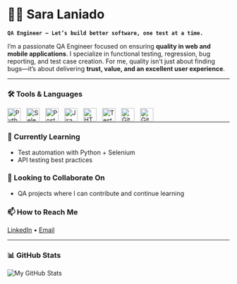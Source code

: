 # 👨‍💻 Sara Laniado

**`QA Engineer – Let’s build better software, one test at a time.`**

I’m a passionate QA Engineer focused on ensuring **quality in web and mobile applications**. I specialize in functional testing, regression, bug reporting, and test case creation. For me, quality isn’t just about finding bugs—it’s about delivering **trust, value, and an excellent user experience**.

---

### 🛠️ Tools & Languages

<img align="left" alt="Python" width="30px" style="padding-right:10px;" src="https://cdn.jsdelivr.net/gh/devicons/devicon/icons/python/python-plain.svg"/>
<img align="left" alt="Selenium" width="30px" style="padding-right:10px;" src="https://cdn.jsdelivr.net/gh/devicons/devicon/icons/selenium/selenium-original.svg"/>
<img align="left" alt="Postman" width="30px" style="padding-right:10px;" src="https://cdn.jsdelivr.net/gh/devicons/devicon/icons/postman/postman-original.svg"/>
<img align="left" alt="Jira" width="30px" style="padding-right:10px;" src="https://cdn.jsdelivr.net/gh/devicons/devicon/icons/jira/jira-original.svg"/>
<img align="left" alt="HTML" width="30px" style="padding-right:10px;" src="https://cdn.jsdelivr.net/gh/devicons/devicon/icons/html5/html5-plain.svg" />
<img align="left" alt="TestRail" width="30px" style="padding-right:10px;" src="https://custom-icon-badges.demolab.com/badge/TestRail-0052CC?style=flat&logo=testrail&logoColor=white"/>
<img align="left" alt="GitHub" width="30px" style="padding-right:10px;" src="https://cdn.jsdelivr.net/gh/devicons/devicon/icons/github/github-original.svg" />
<img align="left" alt="Git" width="30px" style="padding-right:10px;" src="https://cdn.jsdelivr.net/gh/devicons/devicon/icons/git/git-original.svg"/>
<br />

---

### 🌱 Currently Learning
- Test automation with Python + Selenium  
- API testing best practices  

### 🤝 Looking to Collaborate On
- QA projects where I can contribute and continue learning  

### 📫 How to Reach Me
[LinkedIn](https://www.linkedin.com/in/slaniado) • [Email](mailto:slaniado2018@gmail.com)

---

### 📊 GitHub Stats

![My GitHub Stats](https://github-readme-stats.vercel.app/api?username=YOURUSERNAME&show_icons=true&theme=gruvbox)


